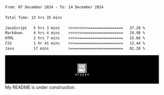 <!--START_SECTION:waka-->

```txt
From: 07 December 2024 - To: 14 December 2024

Total Time: 13 hrs 35 mins

JavaScript   5 hrs 3 mins    >>>>>>>>>================   37.20 %
Markdown     4 hrs 4 mins    >>>>>>>==================   29.98 %
HTML         2 hrs 7 mins    >>>>=====================   15.66 %
CSS          1 hr 41 mins    >>>======================   12.44 %
Java         17 mins         >========================   02.20 %
```

<!--END_SECTION:waka-->

<img src="https://raw.githubusercontent.com/n3xta/image-hosting/main/img/202411032331174.png"/>
My README is under construction. 
